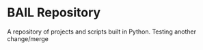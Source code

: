 # BAIL Repository #
A repository of projects and scripts built in Python. Testing another change/merge
